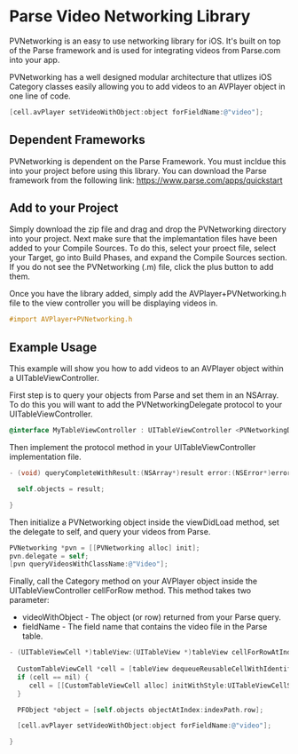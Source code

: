 Parse Video Networking Library
============

PVNetworking is an easy to use networking library for iOS.  It's built on top of the Parse framework and is used for
integrating videos from Parse.com into your app.  

PVNetworking has a well designed modular architecture that utlizes iOS Category classes easily allowing you to add videos
to an AVPlayer object in one line of code.  

```objective-c
[cell.avPlayer setVideoWithObject:object forFieldName:@"video"];
```

## Dependent Frameworks
PVNetworking is dependent on the Parse Framework.  You must incldue this into your project before using this library.
You can download the Parse framework from the following link:  https://www.parse.com/apps/quickstart

## Add to your Project
Simply download the zip file and drag and drop the PVNetworking directory into your project.  Next make sure that the 
implemantation files have been added to your Compile Sources.  To do this, select your proect file, select your Target, 
go into Build Phases, and expand the Compile Sources section.  If you do not see the PVNetworking (.m) file, click the 
plus button to add them.

Once you have the library added, simply add the AVPlayer+PVNetworking.h file to the view controller you will be displaying
videos in.  

```objective-c
#import AVPlayer+PVNetworking.h
```

## Example Usage
This example will show you how to add videos to an AVPlayer object within a UITableViewController.  

First step is to query your objects from Parse and set them in an NSArray.  To do this you will want to add the 
PVNetworkingDelegate protocol to your UITableViewController.

```objective-c
@interface MyTableViewController : UITableViewController <PVNetworkingDelegate>
```

Then implement the protocol method in your UITableViewController implementation file. 

```objective-c
- (void) queryCompleteWithResult:(NSArray*)result error:(NSError*)error {

  self.objects = result;

}
```

Then initialize a PVNetworking object inside the viewDidLoad method, set the delegate to self, and query your videos
from Parse.

```objective-c
PVNetworking *pvn = [[PVNetworking alloc] init];
pvn.delegate = self;
[pvn queryVideosWithClassName:@"Video"];
```

Finally, call the Category method on your AVPlayer object inside the UITableViewController cellForRow method.  This method
takes two parameter:  
  - videoWithObject - The object (or row) returned from your Parse query.
  - fieldName - The field name that contains the video file in the Parse table.

```objective-c
- (UITableViewCell *)tableView:(UITableView *)tableView cellForRowAtIndexPath:(NSIndexPath *)indexPath {
  
  CustomTableViewCell *cell = [tableView dequeueReusableCellWithIdentifier:CellIdentifier]; 
  if (cell == nil) {
     cell = [[CustomTableViewCell alloc] initWithStyle:UITableViewCellStyleDefault reuseIdentifier:CellIdentifier];
  }

  PFObject *object = [self.objects objectAtIndex:indexPath.row];

  [cell.avPlayer setVideoWithObject:object forFieldName:@"video"];

}
```



